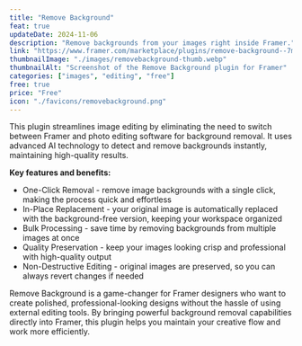 ```yaml
---
title: "Remove Background"
feat: true
updateDate: 2024-11-06
description: "Remove backgrounds from your images right inside Framer."
link: "https://www.framer.com/marketplace/plugins/remove-background--7myvaf3wpgyde91bvc0e51ki4/?via=julesvcode"
thumbnailImage: "./images/removebackground-thumb.webp"
thumbnailAlt: "Screenshot of the Remove Background plugin for Framer"
categories: ["images", "editing", "free"]
free: true
price: "Free"
icon: "./favicons/removebackground.png"
---
```


This plugin streamlines image editing by eliminating the need to switch between Framer and photo editing software for background removal. It uses advanced AI technology to detect and remove backgrounds instantly, maintaining high-quality results.

<b>Key features and benefits:</b>

- One-Click Removal - remove image backgrounds with a single click, making the process quick and effortless
- In-Place Replacement - your original image is automatically replaced with the background-free version, keeping your workspace organized
- Bulk Processing - save time by removing backgrounds from multiple images at once
- Quality Preservation - keep your images looking crisp and professional with high-quality output
- Non-Destructive Editing - original images are preserved, so you can always revert changes if needed

Remove Background is a game-changer for Framer designers who want to create polished, professional-looking designs without the hassle of using external editing tools. By bringing powerful background removal capabilities directly into Framer, this plugin helps you maintain your creative flow and work more efficiently.